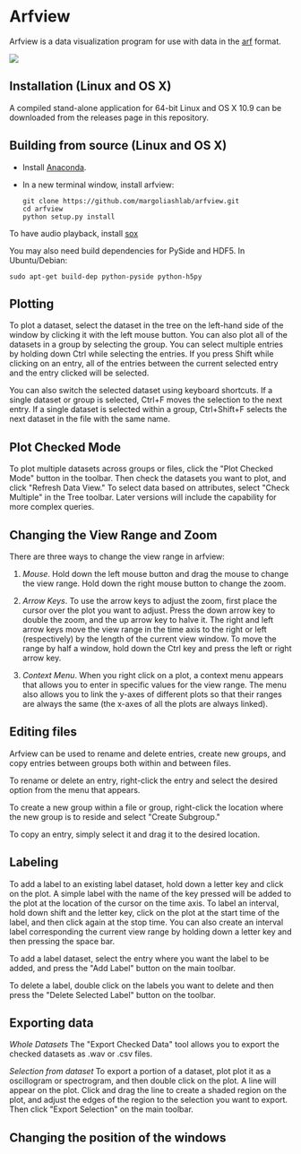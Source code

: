 Arfview
========

Arfview is a data visualization program for use with data in the [arf](https://github.com/dmeliza/arf/) format.

![](http://i60.tinypic.com/2rc9vnm.png)


Installation (Linux and OS X)
-----------------------------

A compiled stand-alone application for 64-bit Linux and OS X 10.9 can be downloaded from the releases page in this repository.


Building from source (Linux and OS X)
--------------------
  * Install [Anaconda](https://store.continuum.io/cshop/anaconda/).
  * In a new terminal window, install arfview:

        git clone https://github.com/margoliashlab/arfview.git
        cd arfview
        python setup.py install

To have audio playback, install [sox](http://sox.sourceforge.net/)

You may also need build dependencies for PySide and HDF5. In Ubuntu/Debian:

    sudo apt-get build-dep python-pyside python-h5py


Plotting
--------
To plot a dataset, select the dataset in the tree on the left-hand side of the window by clicking it with the left
mouse button.  You can also plot all of the datasets in a group by selecting the group. You can select multiple entries by holding down Ctrl while selecting the entries.  If you press Shift while clicking on an entry, all
of the entries between the current selected entry and the entry clicked will be selected.

You can also switch the selected dataset using keyboard shortcuts. If a single dataset or group is selected, Ctrl+F moves the selection to the next entry. If a single dataset is selected within a group, Ctrl+Shift+F selects the next dataset in the file with the same name. 

Plot Checked Mode
-----------------
To plot multiple datasets across groups or files, click the "Plot Checked Mode" button in the toolbar. Then check the datasets you want to plot, and click "Refresh Data View."  To select data based on attributes, select "Check Multiple" in the Tree toolbar.  Later versions will include the capability for more complex queries. 

Changing the View Range and Zoom
--------------------------------
There are three ways to change the view range in arfview:

1) *Mouse*. Hold down the left mouse button and drag the mouse to change the view range.  Hold down the right
mouse button to change the zoom.

2) *Arrow Keys*.  To use the arrow keys to adjust the zoom, first place the cursor over the plot you want to adjust. Press the down arrow key to double the zoom, and the up arrow key to halve it.  The right and left arrow keys move the view range in the time axis to the right or left (respectively) by the length of the current view window.  To move the range by half a window, hold down the Ctrl key and press the left or right arrow key.

3) *Context Menu*.  When you right click on a plot, a context menu appears that allows you to enter in specific values for the view range.  The menu also allows you to link the y-axes of different plots so that their ranges are always the same (the x-axes of all the plots are always linked).

Editing files
-------------
Arfview can be used to rename and delete entries, create new groups, and copy entries between groups both within and 
between files.  

To rename or delete an entry, right-click the entry and select the desired option from the menu that appears. 

To create a new group within a file or group, right-click the location where the new group is to reside and select 
"Create Subgroup."

To copy an entry, simply select it and drag it to the desired location.

Labeling
--------
To add a label to an existing label dataset, hold down a letter key and click on the plot.  A simple label with the name of the key pressed will be added to the plot at the location of the cursor on the time axis.  To label an interval, hold down shift and the letter key, click on the plot at the start time of the label, and then click again at the stop time.  You can also create an interval label corresponding the current view range by holding down a letter key and then pressing the space bar. 

To add a label dataset, select the entry where you want the label to be added, and press the "Add Label" button on the main toolbar. 

To delete a label, double click on the labels you want to delete and then press the "Delete Selected Label" button on the toolbar.


Exporting data
--------------
*Whole Datasets*
The "Export Checked Data" tool allows you to export the checked datasets as .wav or .csv files. 

*Selection from dataset*
To export a portion of a dataset, plot plot it as a oscillogram or spectrogram, and then double click on the plot. A line will appear on the plot. Click and drag the line to create a shaded region on the plot, and adjust the edges of the region to the selection you want to export. Then click "Export Selection" on the main toolbar.

Changing the position of the windows
------------------------------------
